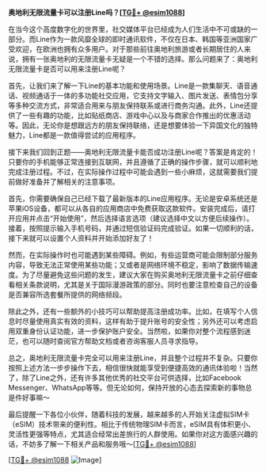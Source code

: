**奥地利无限流量卡可以注册Line吗？[[TG💪+ @esim1088](https://t.me/s/esim1088)]**

在当今这个高度数字化的世界里，社交媒体平台已经成为人们生活中不可或缺的一部分。而Line作为一款风靡全球的即时通讯软件，不仅在日本、韩国等亚洲国家广受欢迎，在欧洲也拥有众多用户。对于那些前往奥地利旅游或者长期居住的人来说，拥有一张奥地利的无限流量卡无疑是一个不错的选择。那么问题来了：奥地利无限流量卡是否可以用来注册Line呢？

首先，让我们来了解一下Line的基本功能和使用场景。Line是一款集聊天、语音通话、视频通话于一体的多功能社交应用，它支持文字输入、图片发送、表情包分享等多种交流方式，非常适合用来与朋友保持联系或进行商务沟通。此外，Line还提供了一些有趣的功能，比如贴纸商店、游戏中心以及与商家合作推出的优惠活动等。因此，无论你是想跟远方的朋友保持联络，还是想要体验一下异国文化的独特魅力，Line都是一款值得尝试的应用程序。

接下来我们回到正题——奥地利无限流量卡能否成功注册Line呢？答案是肯定的！只要你的手机能够正常连接到互联网，并且遵循了正确的操作步骤，就可以顺利地完成注册过程。不过，在实际操作过程中可能会遇到一些小麻烦，这就需要我们提前做好准备并了解相关的注意事项。

首先，你需要确保自己已经下载了最新版本的Line应用程序。无论是安卓系统还是苹果iOS设备，都可以从各自的应用商店中免费获取这款软件。安装完成后，请打开应用并点击“开始使用”，然后选择语言选项（建议选择中文以方便后续操作）。接着，按照提示输入手机号码，并通过短信验证码完成验证。如果一切顺利的话，接下来就可以设置个人资料并开始添加好友了！

然而，在实际操作时也可能遇到某些障碍。例如，有些运营商可能会限制部分服务内容，导致无法正常使用某些功能；又或者是网络环境不稳定，影响了数据传输速度。为了尽量避免这些问题的发生，建议大家在购买奥地利无限流量卡之前仔细查看相关条款说明，尤其是关于国际漫游政策的部分。同时也要注意检查自己的设备是否兼容所选套餐所提供的网络频段。

除此之外，还有一些额外的小技巧可以帮助提高注册成功率。比如，在填写个人信息时尽量使用真实有效的资料，这样有助于提升账号的安全性；另外还可以考虑启用双重身份认证功能，进一步保护账户安全。当然啦，如果你对整个流程感到迷茫，也可以随时查阅官方帮助文档或者咨询客服人员寻求指导。

总之，奥地利无限流量卡完全可以用来注册Line，并且整个过程并不复杂。只要你按照上述方法一步步操作下去，相信很快就能享受到便捷高效的通讯体验啦！当然了，除了Line之外，还有许多其他优秀的社交平台可供选择，比如Facebook Messenger、WhatsApp等等。但无论如何，保持开放的心态去探索新的事物总是件好事嘛～

最后提醒一下各位小伙伴，随着科技的发展，越来越多的人开始关注虚拟SIM卡（eSIM）技术带来的便利性。相比于传统物理SIM卡而言，eSIM具有体积更小、灵活性更强等特点，尤其适合经常出差旅行的人群使用。如果你对这方面感兴趣的话，不妨多了解一下相关产品和服务哦～[[TG💪+ @esim1088](https://t.me/s/esim1088)]

[[TG💪+ @esim1088](https://t.me/s/esim1088) ![Image](https://i.postimg.cc/4NQfJmqS/Snipaste-2025-05-13-00-14-12.png)]